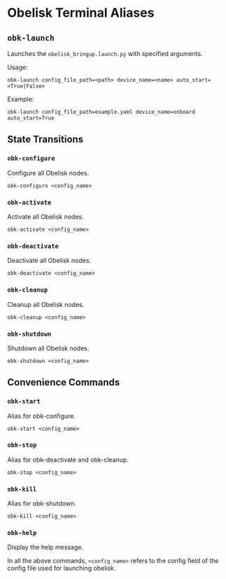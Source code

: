 # Obelisk Terminal Aliases

## `obk-launch`
Launches the `obelisk_bringup.launch.py` with specified arguments.

Usage:
```
obk-launch config_file_path=<path> device_name=<name> auto_start=<True|False>
```
Example:
```
obk-launch config_file_path=example.yaml device_name=onboard auto_start=True
```

## State Transitions
### `obk-configure`
Configure all Obelisk nodes.
```
obk-configure <config_name>
```

### `obk-activate`
Activate all Obelisk nodes.
```
obk-activate <config_name>
```

### `obk-deactivate`
Deactivate all Obelisk nodes.
```
obk-deactivate <config_name>
```

### `obk-cleanup`
Cleanup all Obelisk nodes.
```
obk-cleanup <config_name>
```

### `obk-shutdown`
Shutdown all Obelisk nodes.
```
obk-shutdown <config_name>
```

## Convenience Commands

### `obk-start`
Alias for obk-configure.
```
obk-start <config_name>
```

### `obk-stop`
Alias for obk-deactivate and obk-cleanup.
```
obk-stop <config_name>
```

### `obk-kill`
Alias for obk-shutdown.
```
obk-kill <config_name>
```

### `obk-help`
Display the help message.

In all the above commands, `<config_name>` refers to the config field of the config file used for launching obelisk.

